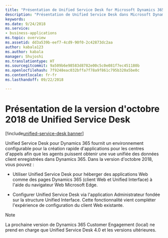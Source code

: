 ```yaml
---
title: "Présentation de Unified Service Desk for Microsoft Dynamics 365"
description: "Présentation de Unified Service Desk dans Microsoft Dynamics 365"
keywords: 
ms.date: 9/24/2018
ms.service:
- business-applications
ms.topic: overview
ms.assetid: dd3a539b-eef7-4cd9-90f0-2c42873dc2aa
author: kabala123
ms.author: kabala
manager: Shujoshi
ms.translationtype: HT
ms.sourcegitcommit: 9a509b6e98583d8782e00c5c0e081f7ec451180b
ms.openlocfilehash: 7f9248eac032bffa7f78a9f861c795b320a5be0c
ms.contentlocale: fr-fr
ms.lasthandoff: 09/22/2018

---
```


#  <a name="overview-of-unified-service-desk-october-18-release"></a>Présentation de la version d'octobre 2018 de Unified Service Desk

[!include[unified-service-desk banner](../../../includes/unified-service-desk.md)]

Unified Service Desk pour Dynamics 365 fournit un environnement configurable pour la création rapide d'applications pour les centres d'appels afin que les agents puissent obtenir une vue unifiée des données client enregistrées dans Dynamics 365. Dans la version d'octobre 2018, vous pouvez :

- Utiliser Unified Service Desk pour héberger des applications Web comme des pages Dynamics 365 (client Web et Unified Interface) à l'aide du navigateur Web Microsoft Edge.

- Configurer Unified Service Desk via l'application Administrateur fondée sur la structure Unified Interface. Cette fonctionnalité vient compléter l'expérience de configuration du client Web existante.

> [!NOTE]
> La prochaine version de Dynamics 365 Customer Engagement (local) ne prend en charge que Unified Service Desk 4.0 et les versions ultérieures.


